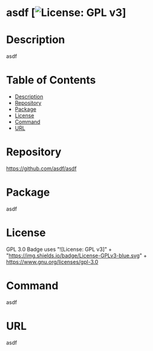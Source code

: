 
  # asdf [![License: GPL v3](https://img.shields.io/badge/License-GPLv3-blue.svg)]
  
  # Description
  asdf

  # Table of Contents 
  * [Description](#description)
  * [Repository](#repository)
  * [Package](#package)
  * [License](#license)
  * [Command](#command)
  * [URL](#url)
  
  # Repository
  https://github.com/asdf/asdf
  
  # Package 
  asdf
  
  # License
  GPL 3.0 Badge uses "![License: GPL v3]" + "https://img.shields.io/badge/License-GPLv3-blue.svg" + https://www.gnu.org/licenses/gpl-3.0

  # Command
  asdf

  # URL 
  asdf
